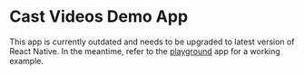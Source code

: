 # Cast Videos Demo App

This app is currently outdated and needs to be upgraded to latest version of React Native. In the meantime, refer to the [playground](../playground/) app for a working example.
